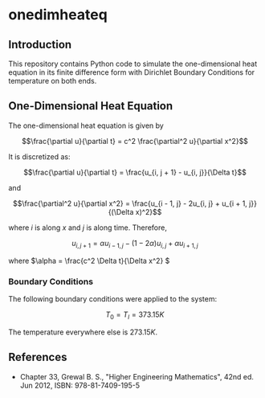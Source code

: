 # onedimheateq

## Introduction

This repository contains Python code to simulate the one-dimensional heat equation in its finite difference form with Dirichlet Boundary Conditions for temperature on both ends.

## One-Dimensional Heat Equation

The one-dimensional heat equation is given by

$$\frac{\partial u}{\partial t} = c^2 \frac{\partial^2 u}{\partial x^2}$$

It is discretized as:

$$\frac{\partial u}{\partial t} = \frac{u_{i, j + 1} - u_{i, j}}{\Delta t}$$

and

$$\frac{\partial^2 u}{\partial x^2} = \frac{u_{i - 1, j} - 2u_{i, j} + u_{i + 1, j}}{(\Delta x)^2}$$

where $i$ is along $x$ and $j$ is along time. Therefore,

$$u_{i, j + 1} = \alpha u_{i - 1, j} - (1 - 2 \alpha) u_{i, j} + \alpha u_{i + 1, j} $$

where $\alpha = \frac{c^2 \Delta t}{\Delta x^2} $

### Boundary Conditions

The following boundary conditions were applied to the system:

$$ T_0 = T_l = 373.15K $$

The temperature everywhere else is $273.15 K$.

## References

- Chapter 33, Grewal B. S., "Higher Engineering Mathematics", 42nd ed. Jun 2012, ISBN: 978-81-7409-195-5
